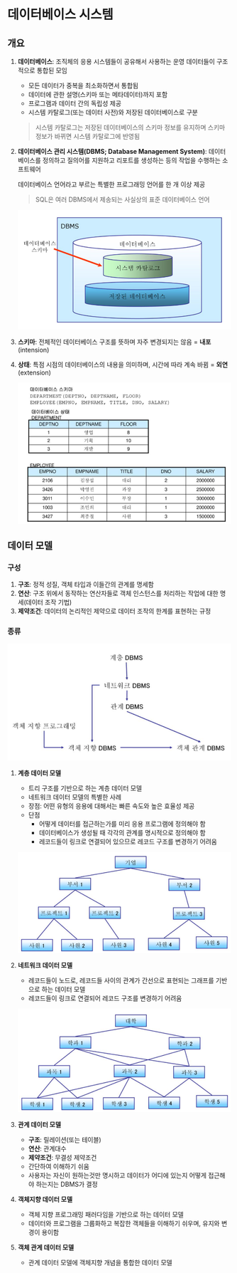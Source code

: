 # 데이터베이스 시스템

## 개요

1. **데이터베이스**: 조직체의 응용 시스템들이 공유해서 사용하는 운영 데이터들이 구조적으로 통합된 모임
    - 모든 데이터가 중복을 최소화하면서 통합됨
    - 데이터에 관한 설명(스키마 또는 메타데이터)까지 포함
    - 프로그램과 데이터 간의 독립성 제공
    - 시스템 카탈로그(또는 데이터 사전)와 저장된 데이터베이스로 구분

    > 시스템 카탈로그는 저장된 데이터베이스의 스키마 정보를 유지하며 스키마 정보가 바뀌면 시스템 카탈로그에 반영됨

2. **데이터베이스 관리 시스템(DBMS; Database Management System)**: 데이터베이스를 정의하고 질의어를 지원하고 리포트를 생성하는 등의 작업을 수행하는 소프트웨어

    데이터베이스 언어라고 부르는 특별한 프로그래밍 언어를 한 개 이상 제공

    > SQL은 여러 DBMS에서 제송되는 사실상의 표준 데이터베이스 언어

    ![시스템 카탈로그와 저장된 데이터베이스](./images/시스템%20카탈로그와%20저장된%20데이터베이스.png)

3. **스키마**: 전체적인 데이터베이스 구조를 뜻하며 자주 변경되지는 않음 = **내포**(intension)
4. **상태**: 특점 시점의 데이터베이스의 내용을 의미하며, 시간에 따라 계속 바뀜 = **외연**(extension)

    ![데이터베이스 스키마와 데이터베이스 상태](./images/데이터베이스%20스키마와%20상태.png)

## 데이터 모델

### 구성

1. **구조**: 정적 성질, 객체 타입과 이들간의 관계를 명세함
2. **연산**: 구조 위에서 동작하는 연산자들로 객체 인스턴스를 처리하는 작업에 대한 명세(데이터 조작 기법)
3. **제약조건**: 데이터의 논리적인 제약으로 데이터 조작의 한계를 표현하는 규정

### 종류

![DBMS의 발전과정](./images/DBMS의%20발전과정.png)

1. **계층 데이터 모델**
    - 트리 구조를 기반으로 하는 계층 데이터 모델
    - 네트워크 데이터 모델의 특별한 사례
    - 장점: 어떤 유형의 응용에 대해서는 빠른 속도와 높은 효율성 제공
    - 단점
        - 어떻게 데이터를 접근하는가를 미리 응용 프로그램에 정의해야 함
        - 데이터베이스가 생성될 때 각각의 관계를 명시적으로 정의해야 함
        - 레코드들이 링크로 연결되어 있으므로 레코드 구조를 변경하기 어려움

    ![계층 데이터베이스의 예](./images/계층%20데이터베이스의%20예.png)

2. **네트워크 데이터 모델**
    - 레코드들이 노드로, 레코드들 사이의 관계가 간선으로 표현되는 그래프를 기반으로 하는 데이터 모델
    - 레코드들이 링크로 연결되어 레코드 구조를 변경하기 어려움

    ![네트워크 데이터베이스의 예](./images/네트워크%20데이터베이스의%20예.png)

3. **관계 데이터 모델**
    - **구조**: 릴레이션(또는 테이블)
    - **연산**: 관계대수
    - **제약조건**: 무결성 제약조건
    - 간단하여 이해하기 쉬움
    - 사용자는 자신이 원하는것만 명시하고 데이터가 어디에 있는지 어떻게 접근해야 하는지는 DBMS가 결정
4. **객체지향 데이터 모델**
    - 객체 지향 프로그래밍 패러다임을 기반으로 하는 데이터 모델
    - 데이터와 프로그램을 그룹화하고 복잡한 객체들을 이해하기 쉬우며, 유지와 변경이 용이함
5. **객체 관계 데이터 모델**
    - 관계 데이터 모델에 객체지향 개념을 통합한 데이터 모델
